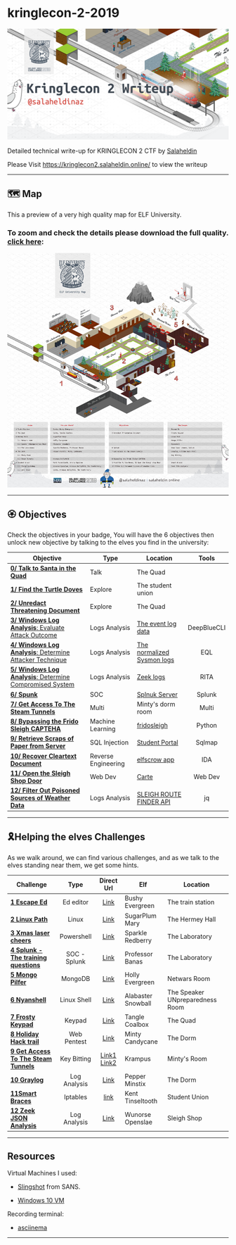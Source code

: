# kringlecon-2-2019
![Cover](images/kringlecon-cover.png)

Detailed technical write-up for KRINGLECON 2 CTF
by [Salaheldin](https://twitter.com/salaheldinaz)

Please Visit https://kringlecon2.salaheldin.online/ to view the writeup

---

## 🗺 Map

This a preview of a very high quality map for ELF University.

### To zoom and check the details please download the full quality. [click here](/images/kringlecon-map.png):

![Map](images/map.jpg)

---

## 🏵 Objectives

Check the objectives in your badge, You will have the 6 objectives then unlock new objective by talking to the elves you find in the university:

| Objective | Type | Location | Tools |
| --------- | ---- | -------- | :---: |
| [**0/ Talk to Santa in the Quad**](/objectives/objective0) | Talk | The Quad | |
| [**1/ Find the Turtle Doves**](/objectives/objective1) | Explore | The student union | |
| [**2/ Unredact Threatening Document**](/objectives/objective2) | Explore | The Quad | |
| [**3/ Windows Log Analysis**: Evaluate Attack Outcome](/objectives/objective3) | Logs Analysis | [The event log data](https://downloads.elfu.org/Security.evtx.zip) | DeepBlueCLI
| [**4/ Windows Log Analysis**: Determine Attacker Technique](/objectives/objective4) | Logs Analysis | [The normalized Sysmon logs](https://downloads.elfu.org/sysmon-data.json.zip) | EQL
| [**5/ Windows Log Analysis**: Determine Compromised System](/objectives/objective5) | Logs Analysis | [Zeek logs](https://downloads.elfu.org/elfu-zeeklogs.zip) | RITA
| [**6/ Spunk**](/objectives/objective6) | SOC | [Splnuk Server](https://splunk.elfu.org/) | Splunk
| [**7/ Get Access To The Steam Tunnels**](/objectives/objective7) | Multi | Minty's dorm room | Multi  
| [**8/ Bypassing the Frido Sleigh CAPTEHA**](/objectives/objective8) | Machine Learning | [fridosleigh](https://fridosleigh.com) | Python
| [**9/ Retrieve Scraps of Paper from Server**](/objectives/objective9)| SQL Injection | [Student Portal](https://studentportal.elfu.org/) | Sqlmap
| [**10/ Recover Cleartext Document**](/objectives/objective10) | Reverse Engineering | [elfscrow app](https://downloads.elfu.org/elfscrow.exe) | IDA
| [**11/ Open the Sleigh Shop Door**](/objectives/objective11) | Web Dev | [Carte](https://crate.elfu.org/) | Web Dev
| [**12/ Filter Out Poisoned Sources of Weather Data**](/objectives/objective12) | Logs Analysis | [SLEIGH ROUTE FINDER API](https://srf.elfu.org/) | jq

---

## 🎗Helping the elves Challenges

As we walk around, we can find various challenges, and as we talk to the elves standing near them, we get some hints.

Challenge | Type | Direct Url | Elf | Location |
--------- |:----:|:---------: | --- | --------|
[**1 Escape Ed**](/helptheelves/challenge1) | Ed editor | [Link](https://docker2019.kringlecon.com/?challenge=edescape&id=ef59b992-558d-4580-b5a0-9cfa0d19f1df) | Bushy Evergreen | The train station |
[**2 Linux Path**](/helptheelves/challenge2) | Linux | [Link](https://docker2019.kringlecon.com/?challenge=path&id=ef59b992-558d-4580-b5a0-9cfa0d19f1df) | SugarPlum Mary | The Hermey Hall |
[**3 Xmas laser cheers**](/helptheelves/challeng3) | Powershell | [Link](https://docker2019.kringlecon.com/?challenge=powershell&id=ef59b992-558d-4580-b5a0-9cfa0d19f1df) | Sparkle Redberry | The Laboratory
[**4 Splunk - The training questions**](/helptheelves/challenge4) | SOC - Splunk | [Link](https://splunk.elfu.org) | Professor Banas | The Laboratory
[**5 Mongo Pilfer**](/helptheelves/challenge5) | MongoDB | [Link](https://docker2019.kringlecon.com/?challenge=mongo&id=ef59b992-558d-4580-b5a0-9cfa0d19f1df) | Holly Evergreen | Netwars Room
[**6 Nyanshell**](/helptheelves/challenge6) | Linux Shell | [Link](https://docker2019.kringlecon.com/?challenge=nyanshell&id=ef59b992-558d-4580-b5a0-9cfa0d19f1df) | Alabaster Snowball | The Speaker UNpreparedness Room
[**7 Frosty Keypad**](/helptheelves/challenge7)| Keypad | [Link](https://docker2019.kringlecon.com/?challenge=keypad&id=ef59b992-558d-4580-b5a0-9cfa0d19f1df) | Tangle Coalbox | The Quad
[**8 Holiday Hack trail**](/helptheelves/challenge8) | Web Pentest | [Link](https://trail.elfu.org/)| Minty Candycane | The Dorm
[**9 Get Access To The Steam Tunnels**](/helptheelves/challenge9) | Key Bitting | [Link1](https://key.elfu.org/) [Link2](https://thisisit.elfu.org/) | Krampus | Minty's Room
[**10 Graylog**](/helptheelves/challenge10) | Log Analysis | [Link](https://graylog.elfu.org/) | Pepper Minstix | The Dorm
[**11Smart Braces**](/helptheelves/challenge11) | Iptables | [link](https://docker2019.kringlecon.com/?challenge=iptables&id=ef59b992-558d-4580-b5a0-9cfa0d19f1df) | Kent Tinseltooth | Student Union
[**12 Zeek JSON Analysis**](/helptheelves/challenge12) | Log Analysis | [Link](https://docker2019.kringlecon.com/?challenge=jq&id=ef59b992-558d-4580-b5a0-9cfa0d19f1df) | Wunorse Openslae | Sleigh Shop

---

## Resources

Virtual Machines I used:

- [Slingshot](https://www.sans.org/slingshot-vmware-linux/download) from SANS.

- [Windows 10 VM](https://developer.microsoft.com/en-us/windows/downloads/virtual-machines)

Recording terminal:

- [asciinema](https://asciinema.org/)


---
